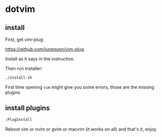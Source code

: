 # dotvim

## install

First, get vim-plug:

https://github.com/junegunn/vim-plug

Install as it says in the instruction.

Then run installer:

```sh
./install.sh
```

First time opening `vim` might give you some errors, those are the missing plugins

## install plugins

```sh
:PlugInstall
```

Reboot vim or nvim or gvim or macvim (it works on all) and that's it, enjoy.